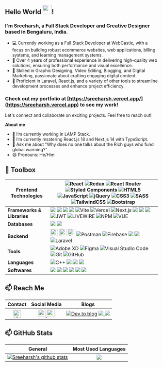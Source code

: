 ## Hello World <img src="https://raw.githubusercontent.com/MartinHeinz/MartinHeinz/master/wave.gif" width="30px"  style="width:30px">! 

### I'm Sreeharsh, a Full Stack Developer and Creative Designer based in Bengaluru, India.

- 💻 Currently working as a Full Stack Developer at WebCastle, with a focus on building robust ecommerce websites, web applications, billing systems, and learning management systems.
- 🚀 Over 4 years of professional experience in delivering high-quality web solutions, ensuring both performance and visual excellence.
- 🎨 Skilled in Graphic Designing, Video Editing, Blogging, and Digital Marketing, passionate about crafting engaging digital content.
- 🔧 Proficient in Laravel, React.js, and a variety of other tools to streamline development processes and enhance project efficiency.

### Check out my portfolio at [https://sreeharsh.vercel.app/](https://sreeharsh.vercel.app) to see my work!

Let's connect and collaborate on exciting projects. Feel free to reach out!



**About me**
- 🔭 I’m currently working in LAMP Stack.
- 🌱 I’m currently msatering React.js 18 and Next.js 14 with TypeScript.
- 💬 Ask me about "Why does no one talks about the Rich guys who fund global warming?"
- 😄 Pronouns: He/Him


## 🧰 Toolbox

|**Frontend Technologies**| <img alt="React" src="https://img.shields.io/badge/react-%2320232a.svg?style=for-the-badge&logo=react&logoColor=%2361DAFB"/>  <img alt="Redux" src="https://img.shields.io/badge/Redux-593D88?style=for-the-badge&logo=redux&logoColor=white"/>  ![React Router](https://img.shields.io/badge/React_Router-CA4245?style=for-the-badge&logo=react-router&logoColor=white)  ![Styled Components](https://img.shields.io/badge/styled--components-DB7093?style=for-the-badge&logo=styled-components&logoColor=white) <img alt="HTML5" src="https://img.shields.io/badge/html5-%23E34F26.svg?style=for-the-badge&logo=html5&logoColor=white"/>   <img alt="JavaScript" src="https://img.shields.io/badge/javascript-%23323330.svg?style=for-the-badge&logo=javascript&logoColor=%23F7DF1E"/>  <img alt="jQuery" src="https://img.shields.io/badge/jQuery-0769AD?style=for-the-badge&logo=jquery&logoColor=white"/> <img alt="CSS3" src="https://img.shields.io/badge/css3-%231572B6.svg?style=for-the-badge&logo=css3&logoColor=white"/>  <img alt="SASS" src="https://img.shields.io/badge/SASS-hotpink.svg?style=for-the-badge&logo=SASS&logoColor=white"/> <img alt="TailwindCSS" src="https://img.shields.io/badge/tailwindcss-%2338B2AC.svg?style=for-the-badge&logo=tailwind-css&logoColor=white"/> <img alt="Bootstrap" src="https://img.shields.io/badge/bootstrap-%23563D7C.svg?style=for-the-badge&logo=bootstrap&logoColor=white"/> |
| ----------- | ----------- |
|**Frameworks & Libraries**| ![](https://img.shields.io/badge/Socket.io-010101?&style=for-the-badge&logo=Socket.io&logoColor=white) ![](https://img.shields.io/badge/Alpine%20JS-8BC0D0?style=for-the-badge&logo=alpinedotjs&logoColor=black) ![](https://img.shields.io/badge/Apache-D22128?style=for-the-badge&logo=Apache&logoColor=white) ![](https://img.shields.io/badge/axios-671ddf?&style=for-the-badge&logo=axios&logoColor=white) ![Vite](https://img.shields.io/badge/vite-%23646CFF.svg?style=for-the-badge&logo=vite&logoColor=white) ![Vercel](https://img.shields.io/badge/Vercel-000000?style=for-the-badge&logo=vercel&logoColor=white) ![Next.js](https://img.shields.io/badge/Next.js-000000?style=for-the-badge&logo=next.js&logoColor=white) ![](https://img.shields.io/badge/Chart%20js-FF6384?style=for-the-badge&logo=chartdotjs&logoColor=white) ![](https://img.shields.io/badge/Composer-885630?style=for-the-badge&logo=Composer&logoColor=white) ![](https://img.shields.io/badge/Font%20Awesome-339AF0?style=for-the-badge&logo=FontAwesome&logoColor=white) ![JWT](https://img.shields.io/badge/JWT-000000?style=for-the-badge&logo=JWT&logoColor=white) ![LIVEWIRE](https://img.shields.io/badge/Laravel%20Livewire-FF2D20?style=for-the-badge&logo=livewire&logoColor=white) ![NPM](https://img.shields.io/badge/NPM-CB3837?style=for-the-badge&logo=npm&logoColor=white) ![VUE](https://img.shields.io/badge/Vue.js-4FC08D?style=for-the-badge&logo=vuedotjs&logoColor=white) |
|**Databases**| <img src="https://img.shields.io/badge/MySQL-00000F?style=for-the-badge&logo=mysql&logoColor=white" /> <img src="https://img.shields.io/badge/MongoDB-4EA94B?style=for-the-badge&logo=mongodb&logoColor=white" /> |
|**Backend**| <img alt="Nodejs" src="https://img.shields.io/badge/Node.js-43853D?style=for-the-badge&logo=node.js&logoColor=white" height='24'> <img alt="NPM" src="https://cdn.worldvectorlogo.com/logos/npm.svg" height='24'> <img alt="Express" src="https://img.shields.io/badge/Express.js-404D59?style=for-the-badge" height='24'> ![Postman](https://img.shields.io/badge/Postman-FF6C37?style=for-the-badge&logo=Postman&logoColor=white) ![Firebase](https://img.shields.io/badge/firebase-%23039BE5.svg?style=for-the-badge&logo=firebase) <img src="https://img.shields.io/badge/Netlify-00C7B7?style=for-the-badge&logo=netlify&logoColor=white" /> <img src="https://img.shields.io/badge/PHP-777BB4?style=for-the-badge&logo=php&logoColor=white" /> ![Laravel](https://img.shields.io/badge/Laravel-FF2D20?style=for-the-badge&logo=laravel&logoColor=white) |
|**Tools**| <img alt="Adobe XD" src="https://img.shields.io/badge/adobexd-%23FF26BE.svg?style=for-the-badge&logo=adobexd&logoColor=white"/>  <img alt="Figma" src="https://img.shields.io/badge/figma-%23F24E1E.svg?style=for-the-badge&logo=figma&logoColor=white"/> <img alt="Visual Studio Code" src="https://img.shields.io/badge/VisualStudioCode-0078d7.svg?style=for-the-badge&logo=visual-studio-code&logoColor=white"/> <img alt="Git" src="https://img.shields.io/badge/git-%23F05033.svg?style=for-the-badge&logo=git&logoColor=white"/>  <img alt="GitHub" src="https://img.shields.io/badge/github-%23121011.svg?style=for-the-badge&logo=github&logoColor=white"/> |
|**Languages**| <img alt="C++" src="https://img.shields.io/badge/c++-%2300599C.svg?style=for-the-badge&logo=c%2B%2B&logoColor=white"/> <img src="https://img.shields.io/badge/Python-3776AB?style=for-the-badge&logo=python&logoColor=white" />   <img src="https://img.shields.io/badge/TypeScript-007ACC?style=for-the-badge&logo=typescript&logoColor=white" />  <img src="https://img.shields.io/badge/Wordpress-21759B?style=for-the-badge&logo=wordpress&logoColor=white" /> |
|**Softwares**|  <img src="https://img.shields.io/badge/Adobe-Photoshop-31A8FF?style=for-the-badge&logo=Adobe-Photoshop&labelColor=0a446b&logoWidth=15" /> <img src="https://img.shields.io/badge/Adobe-Premiere%20Pro-9999FF?style=for-the-badge&logo=Adobe-Premiere%20Pro&labelColor=2f2f5b&logoWidth=15" />  <img src="https://img.shields.io/badge/Adobe%20Lightroom-31A8FF?style=for-the-badge&logo=Adobe%20Lightroom&logoColor=white" />   <img src="https://img.shields.io/badge/Adobe%20Illustrator-FF9A00?style=for-the-badge&logo=adobe%20illustrator&logoColor=white" /> <img src="https://img.shields.io/badge/Microsoft_Office-D83B01?style=for-the-badge&logo=microsoft-office&logoColor=white" />  <img src="https://img.shields.io/badge/Windows-0078D6?style=for-the-badge&logo=windows&logoColor=white" />  |

## 📫 Reach Me
| Contact | Social Media  | Blogs         |
| :-----: | :-----------: | :-----------: | 
|  <a href="mailto:sreeharshkrajan@gmail.com"><img alt="Gmail" src="https://img.shields.io/badge/Gmail-D14836?style=for-the-badge&logo=gmail&logoColor=white" height=25 /></a> |<a href="https://www.twitter.com/SreeharshR/"><img src="https://img.shields.io/badge/Twitter-1DA1F2?style=for-the-badge&logo=twitter&logoColor=white" height=25>  <a href="https://www.linkedin.com/in/sreeharshk/"><img src="https://img.shields.io/badge/linkedin-%230077B5.svg?&style=for-the-badge&logo=linkedin&logoColor=white" height=25> |<a href="https://dev.to/sreeharshrajan"><img alt="Dev.to blog" src="https://img.shields.io/badge/dev.to-0A0A0A?style=for-the-badge&logo=dev.to&logoColor=white" ></a></a> <a href="https://medium.com/@sreeharshrajan"> <img src="https://img.shields.io/badge/Medium-12100E?style=for-the-badge&logo=medium&logoColor=white" /> </a> <a href="https://codepen.io/sreeharshrajan"> <img src="https://img.shields.io/badge/Codepen-000000?style=for-the-badge&logo=codepen&logoColor=white" /> </a> 

## 📫 GitHub Stats
| General         | Most Used Languages |
|--------------|:-----:|
| <a href="https://github.com/anuraghazra/github-readme-stats"><img align="center" src="https://github-readme-stats.vercel.app/api?username=sreeharshrajan&show_icons=true&include_all_commits=true&theme=blue-green&hide_border=true" alt="Sreeharsh's github stats" /></a>  |   <a href="https://github.com/anuraghazra/github-readme-stats"><img align="center" src="https://github-readme-stats.vercel.app/api/top-langs/?username=sreeharshrajan&layout=compact&theme=blue-green&hide_border=true" /></a> |        




